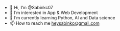 - 👋 Hi, I’m @Sabinkc07
- 👀 I’m interested in App & Web Development 
- 🌱 I’m currently learning Python, AI and Data science 
-  📫 How to reach me heysabinkc@gmail.com

<!---
Sabinkc07/Sabinkc07 is a ✨ special ✨ repository because its `README.md` (this file) appears on your GitHub profile.
You can click the Preview link to take a look at your changes.
--->
